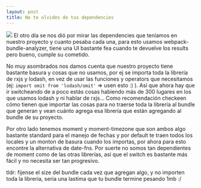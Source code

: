 ```yaml
---
layout: post
title: No te olvides de tus dependencies
---
```

<img src="https://jamesfoleyillustrations.files.wordpress.com/2016/03/12-monkeys-dutch-tilt.jpg?w=840&h=460"/>
 El otro día se nos dió por mirar las dependencies que teníamos en nuestro proyecto y cuanto pesaba cada una, para esto usamos webpack-bundle-analyzer, tiene una UI bastante fea cuando te devuelve los results pero bueno, cumple su cometido.

 No muy asombrados nos damos cuenta que nuestro proyecto tiene bastante basura y cosas que no usamos, por ej se importa toda la librería de rxjs y lodash, en vez de usar las funciones y operators que necesitamos (ej: `import omit from 'lodash/omit'` => usen esto :) ). Así que ahora hay que ir switcheando de a poco estás cosas habiendo más de 300 lugares en los que usamos lodash y ni hablar de rxjs... Como recomendación checkeen cómo tienen que importar las cosas para no traerse toda la librería al bundle que generan y vean cuánto agrega esa librería que están agregando al bundle de su proyecto.

 Por otro lado tenemos moment y moment-timezone que son ambos algo bastante standard para el manejo de fechas y por default te traen todos los locales y un monton de basura cuando los importas, por ahora para esto encontre la alternativa de date-fns. Por suerte no somos tan dependientes de moment como de las otras librerías, así que el switch es bastante más fácil y no necesita ser tan progresivo.

 tldr: fijense el size del bundle cada vez que agregan algo, y no importen toda la libreria, seria una lastima que tu bundle termine pesando 1mb :/
